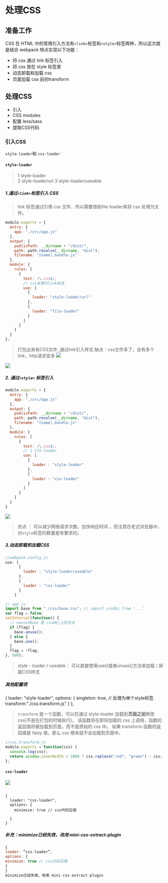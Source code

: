# 处理CSS
## 准备工作
CSS 在 HTML 中的常用引入方法有`<link>`标签和`<style>`标签两种，所以这次就是结合 webpack 特点实现以下功能：

- 将 css 通过 link 标签引入
- 将 css 放在 style 标签里
- 动态卸载和加载 css
- 页面加载 css 前的transform

## 处理CSS
- 引入
- CSS modules
- 配置 less/sass
- 提取CSS代码

### 引入CSS
`style-loader`和 `css-loader`
#### `style-loader`
>   1 style-loader  
    2 style-loader/url
    3 style-loader/useable

##### 1.通过`<link>`标签引入 CSS
>link 标签通过引用 css 文件，所以需要借助file-loader来将 css 处理为文件。 
```javascript
module.exports = {
  entry: {
    app: "./src/app.js"
  },
  output: {
    publicPath: __dirname + "/dist/",
    path: path.resolve(__dirname, "dist"),
    filename: "[name].bundle.js"
  },
  module: {
    rules: [
      {
        test: /\.css$/,     
        // css处理为link标签
        use: [
          {
            loader: "style-loader/url"
          },
          {
            loader: "file-loader"
          }
        ] 
      }
    ]
  }
};
```
>打包出来有CSS文件 ,通过link引入样式 
 缺点：css文件多了，会有多个link，http请求变多
![](https://images.weserv.nl/?url=https://upload-images.jianshu.io/upload_images/9249356-ddd654c916a70282.png?imageMogr2/auto-orient/strip%7CimageView2/2/w/1240)

![](https://images.weserv.nl/?url=https://upload-images.jianshu.io/upload_images/9249356-f3f2d245d488d481.png?imageMogr2/auto-orient/strip%7CimageView2/2/w/1240)


##### 2. 通过`<style>` 标签引入
```javascript
module.exports = {
  entry: {
    app: "./src/app.js"
  },
  output: {
    publicPath: __dirname + "/dist/",
    path: path.resolve(__dirname, "dist"),
    filename: "[name].bundle.js"
  },
  module: {
    rules: [
      {
        test: /\.css$/,
        // 1 CSS-loader
        use: [
          {
            loader : "style-loader"
          },
          {
            loader : "css-loader"
          }
        ]
      }
    ]
  }  
}
```
![](https://images.weserv.nl/?url=https://upload-images.jianshu.io/upload_images/9249356-f58f77f9be165361.png?imageMogr2/auto-orient/strip%7CimageView2/2/w/1240)

> 优点 ： 可以减少网络请求次数，加快响应时间 ，但注意在老式浏览器中，对`style`标签的数量是有要求的。

##### 3.动态卸载和加载CSS 
```javascript
//webpack.config.js
use: [
      {
        loader : "style-loader/useable"
      },
      {
        loader : "css-loader"
      }
    ]

// app.js
import base from "./css/base.css"; // import cssObj from '...'
var flag = false;
setInterval(function() {
  // unuse和use 是 cssObj上的方法
  if (flag) {
    base.unuse();
  } else {
    base.use();
  }
  flag = !flag;
}, 500);
```
>style - loader / useable：
 可以直接使用use()或者unuse()方法来加载 / 卸载CSS样式

##### 其他配置项
{
  loader: "style-loader",
  options: {
    singleton: true, // 处理为单个style标签
    transform:"./css.transform.js"
  }
},

>`transform` 是一个函数，可以在通过 style-loader 加载到**页面之前**修改 css(不是在打包的时候执行)。 该函数将在即将加载的 css 上调用，函数的返回值将被加载到页面，而不是原始的 css 中。 如果 transform 函数的返回值是 falsy 值，那么 css 根本就不会加载到页面中。
```javascript
//css.transform.js
module.exports = function(css) {
  console.log(css);
  return window.innerWidth < 1000 ? css.replace("red", "green") : css;
};

```


#### `css-loader`

![](https://images.weserv.nl/?url=https://upload-images.jianshu.io/upload_images/9249356-ff51cc74ce2368ec.png?imageMogr2/auto-orient/strip%7CimageView2/2/w/1240)

```

{
  loader: "css-loader",
  options: {
    minimize: true // css代码压缩

  }
}
```

##### 补充：minimize已经失效，改用 mini-css-extract-plugin
```javascript
{
loader: “css-loader”,
options: {
minimize: true // css代码压缩
}
}
minimize已经失效，改用 mini-css-extract-plugin
```